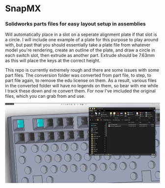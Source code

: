 # SnapMX
### Solidworks parts files for easy layout setup in assemblies

Will automatically place in a slot on a seperate alignment plate if that slot is a circle. 
I will include one example of a plate for this purpose to play around with, but past that you should essentially take a plate file from whatever model you're rendering, create an outline of the plate, and draw a circle in each switch slot, then extrude as another part. Extrude should be 7.63mm as this will place the keys at the correct height. 

This repo is currently extremely rough and there are some issues with some part files. The conversion folder was converted from part file, to step, to part file again, to remove the edu license on them. 
As a result, various files in the converted folder will have no legends on them, so bear with me while I track these down and re convert them. For now I've imcluded the original files, which you can grab from and use. 

![](SolidSnap.gif)
